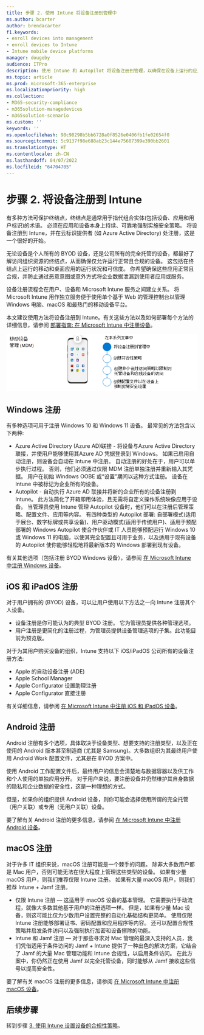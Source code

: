 ```yaml
---
title: 步骤 2. 使用 Intune 将设备注册到管理中
ms.author: bcarter
author: brendacarter
f1.keywords:
- enroll devices into management
- enroll devices to Intune
- Intune mobile device platforms
manager: dougeby
audience: ITPro
description: 使用 Intune 和 Autopilot 将设备注册到管理，以确保在设备上运行的应用合规并防止公司数据泄露。
ms.topic: article
ms.prod: microsoft-365-enterprise
ms.localizationpriority: high
ms.collection:
- M365-security-compliance
- m365solution-managedevices
- m365solution-scenario
ms.custom: ''
keywords: ''
ms.openlocfilehash: 98c98298b5bb6728a0f8526e0406fb1fe02654f0
ms.sourcegitcommit: 5c9137f98e688ab23c144e75687399e390bb2601
ms.translationtype: HT
ms.contentlocale: zh-CN
ms.lasthandoff: 04/07/2022
ms.locfileid: "64704705"
---
```

# <a name="step-2-enroll-devices-to-intune"></a>步骤 2. 将设备注册到 Intune

有多种方法可保护终结点，终结点是通常用于指代组合实体(包括设备、应用和用户标识)的术语。 必须在应用和设备本身上持续、可靠地强制实施安全策略。 将设备注册到 Intune，并在云标识提供者 (如 Azure Active Directory) 处注册，这是一个很好的开始。

无论设备是个人所有的 BYOD 设备，还是公司所有的完全托管的设备，都最好了解访问组织资源的终结点，从而确保仅允许运行正常且合规的设备。 这包括在终结点上运行的移动和桌面应用的运行状况和可信度。 你希望确保这些应用正常且合规，并防止通过恶意意图或意外方式将企业数据泄漏到使用者应用或服务。

设备注册流程会在用户、设备和 Microsoft Intune 服务之间建立关系。 将 Microsoft Intune 用作独立服务便于使用单个基于 Web 的管理控制台以管理 Windows 电脑、macOS 和最热门的移动设备平台。

本文建议使用方法将设备注册到 Intune。有关这些方法以及如何部署每个方法的详细信息，请参阅 [部署指南: 在 Microsoft Intune 中注册设备](/mem/intune/fundamentals/deployment-guide-enrollment)。

![管理设备的步骤](../media/devices/intune-mdm-steps-1.png#lightbox)

## <a name="windows-enrollment"></a>Windows 注册
有多种选项可用于注册 Windows 10 和 Windows 11 设备。 最常见的方法包含以下两种:

- Azure Active Directory (Azure AD)联接 - 将设备与Azure Active Directory 联接，并使用户能够使用其Azure AD 凭据登录到 Windows。 如果已启用自动注册，则设备会自动在 Intune 中注册。 自动注册的好处在于，用户可以单步执行过程。 否则，他们必须通过仅限 MDM 注册单独注册并重新输入其凭据。 用户在初始 Windows OOBE 或“设置”期间以这种方式注册。 设备在 Intune 中被标记为企业所有的设备。
- Autopilot - 自动执行 Azure AD 联接并将新的企业所有的设备注册到 Intune。 此方法简化了开箱即用体验，且无需将自定义操作系统映像应用于设备。 当管理员使用 Intune 管理 Autopilot 设备时，他们可以在注册后管理策略、配置文件、应用等内容。 有四种类型的 Autopilot 部署: 自部署模式(适用于展台、数字标牌或共享设备)、用户驱动模式(适用于传统用户)、适用于预配部署的 Windows Autopilot 使合作伙伴或 IT 人员能够预配运行 Windows 10 或 Windows 11 的电脑，以使其完全配置且可用于业务，以及适用于现有设备的 Autopilot 使你能够轻松地将最新版本的 Windows 部署到现有设备。

有关其他选项（包括注册 BYOD Windows 设备），请参阅 [在 Microsoft Intune 中注册 Windows 设备](/mem/intune/fundamentals/deployment-guide-enrollment-windows)。

## <a name="ios-and-ipados-enrollment"></a>iOS 和 iPadOS 注册

对于用户拥有的 (BYOD) 设备，可以让用户使用以下方法之一向 Intune 注册其个人设备。
- 设备注册是你可能认为的典型 BYOD 注册。 它为管理员提供各种管理选项。
- 用户注册是更简化的注册过程，为管理员提供设备管理选项的子集。此功能目前为预览版。

对于为其用户购买设备的组织，Intune 支持以下 iOS/iPadOS 公司所有的设备注册方法:
- Apple 的自动设备注册 (ADE)
- Apple School Manager
- Apple Configurator 设置助理注册
- Apple Configurator 直接注册

有关详细信息，请参阅 [在 Microsoft Intune 中注册 iOS 和 iPadOS 设备](/mem/intune/fundamentals/deployment-guide-enrollment-ios-ipados)。

## <a name="android-enrollment"></a>Android 注册 

Android 注册有多个选项，具体取决于设备类型、想要支持的注册类型，以及正在使用的 Android 版本甚至制造商 (尤其是 Samsung)。大多数组织为其最终用户使用 Android Work 配置文件，尤其是在 BYOD 方案中。 

使用 Android 工作配置文件后，最终用户的信息会清楚地与数据容器以及供工作和个人使用的单独应用分开。 对于用户来说，要注册设备并仍然维护其自身数据的隐私和企业数据的安全性，这是一种理想的方式。 

但是，如果你的组织提供 Android 设备，则你可能会选择使用所谓的完全托管（用户关联）或专用（无用户关联）设备。

要了解有关 Android 注册的更多信息，请参阅 [在 Microsoft Intune 中注册 Android 设备](/mem/intune/fundamentals/deployment-guide-enrollment-android)。

## <a name="macos-enrollment"></a>macOS 注册

对于许多 IT 组织来说，macOS 注册可能是一个棘手的问题。 除非大多数用户都是 Mac 用户，否则可能无法在很大程度上管理这些类型的设备。 如果有少量 macOS 用户，则我们推荐仅限 Intune 注册。 如果有大量 macOS 用户，则我们推荐 Intune + Jamf 注册。  
- 仅限 Intune 注册 — 这适用于 macOS 设备的基本管理。 它需要执行手动流程，就像大多数其他基于用户的注册选项一样。 但是，如果有少量 Mac 设备，则这可能比仅为少数用户设置完整的自动化基础结构更简单。 使用仅限 Intune 注册能够部署证书、密码配置和应用程序等内容。 还可以配置合规性策略并启发条件访问以及强制执行加密和设备擦除的功能。 
- Intune 和 Jamf 注册 — 对于那些寻求对 Mac 管理的最深入支持的人员，我们凭借适用于条件访问的 Jamf + Intune 提供了一种出色的解决方案，它结合了 Jamf 的大量 Mac 管理功能和 Intune 合规性，以启用条件访问。 在此方案中，你仍然正在使用 Jamf 以完全托管设备，同时能够从 Jamf 接收这些信号以提高安全性。

要了解有关 macOS 注册的更多信息，请参阅 [在 Microsoft Intune 中注册 macOS 设备](/mem/intune/fundamentals/deployment-guide-enrollment-macos)。

## <a name="next-steps"></a>后续步骤

转到步骤 [3. 使用 Intune 设置设备的合规性策略](manage-devices-with-intune-compliance-policies.md)。

